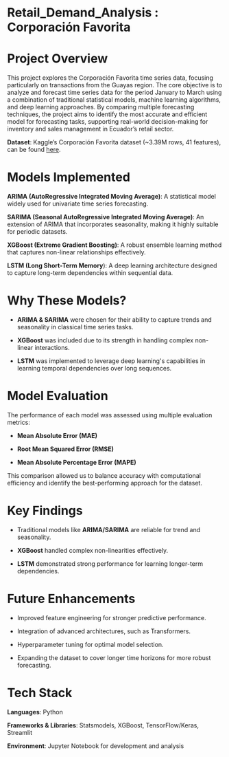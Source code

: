 # **Retail_Demand_Analysis : Corporación Favorita**

# **Project Overview**

This project explores the Corporación Favorita time series data, focusing particularly on transactions from the Guayas region. The core objective is to analyze and forecast time series data for the period January to March using a combination of traditional statistical models, machine learning algorithms, and deep learning approaches. By comparing multiple forecasting techniques, the project aims to identify the most accurate and efficient model for forecasting tasks, supporting real-world decision-making for inventory and sales management in Ecuador’s retail sector.

**Dataset**: Kaggle’s Corporación Favorita dataset (~3.39M rows, 41 features), can be found [here](https://www.kaggle.com/competitions/favorita-grocery-sales-forecasting/data).
# **Models Implemented**

**ARIMA (AutoRegressive Integrated Moving Average)**: A statistical model widely used for univariate time series forecasting.

**SARIMA (Seasonal AutoRegressive Integrated Moving Average)**: An extension of ARIMA that incorporates seasonality, making it highly suitable for periodic datasets.

**XGBoost (Extreme Gradient Boosting)**: A robust ensemble learning method that captures non-linear relationships effectively.

**LSTM (Long Short-Term Memory**): A deep learning architecture designed to capture long-term dependencies within sequential data.

# **Why These Models?**

* **ARIMA & SARIMA** were chosen for their ability to capture trends and seasonality in classical time series tasks.

* **XGBoost** was included due to its strength in handling complex non-linear interactions.

* **LSTM** was implemented to leverage deep learning's capabilities in learning temporal dependencies over long sequences.

# **Model Evaluation**
The performance of each model was assessed using multiple evaluation metrics:

* **Mean Absolute Error (MAE)**

* **Root Mean Squared Error (RMSE)**

* **Mean Absolute Percentage Error (MAPE)**

This comparison allowed us to balance accuracy with computational efficiency and identify the best-performing approach for the dataset.


# **Key Findings**

* Traditional models like **ARIMA/SARIMA** are reliable for trend and seasonality.

* **XGBoost** handled complex non-linearities effectively.

* **LSTM** demonstrated strong performance for learning longer-term dependencies.

# **Future Enhancements**

* Improved feature engineering for stronger predictive performance.

* Integration of advanced architectures, such as Transformers.

* Hyperparameter tuning for optimal model selection.

* Expanding the dataset to cover longer time horizons for more robust forecasting.

# **Tech Stack**
**Languages**: Python

**Frameworks & Libraries**: Statsmodels, XGBoost, TensorFlow/Keras, Streamlit

**Environment**: Jupyter Notebook for development and analysis
